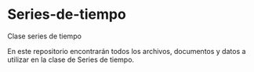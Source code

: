 # Series-de-tiempo
Clase series de tiempo

En este repositorio encontrarán todos los archivos, documentos y datos a utilizar en la clase de Series de tiempo.
